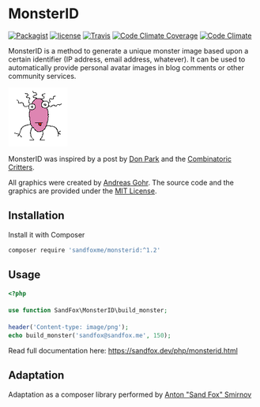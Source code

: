 # MonsterID

[![Packagist](https://img.shields.io/packagist/v/sandfoxme/monsterid.svg)](https://packagist.org/packages/sandfoxme/monsterid)
[![license](https://img.shields.io/github/license/sandfoxme/monsterid.svg)](https://opensource.org/licenses/MIT)
[![Travis](https://img.shields.io/travis/sandfoxme/monsterid.svg)](https://travis-ci.org/sandfoxme/monsterid)
[![Code Climate Coverage](https://img.shields.io/codeclimate/c/sandfoxme/monsterid.svg)](https://codeclimate.com/github/sandfoxme/monsterid/coverage)
[![Code Climate](https://img.shields.io/codeclimate/maintainability/sandfoxme/monsterid.svg)](https://codeclimate.com/github/sandfoxme/monsterid)

MonsterID is a method to generate a unique monster image based upon a certain identifier
(IP address, email address, whatever).
It can be used to automatically provide personal avatar images in blog comments or other community services.

![Monster Example](docs/images/example.png)

MonsterID was inspired by a post by [Don Park] and the [Combinatoric Critters].

All graphics were created by [Andreas Gohr].
The source code and the graphics are provided under the [MIT License].

## Installation

Install it with Composer

```bash
composer require 'sandfoxme/monsterid:^1.2'
```

## Usage

```php
<?php

use function SandFox\MonsterID\build_monster;

header('Content-type: image/png');
echo build_monster('sandfox@sandfox.me', 150);
```

Read full documentation here: <https://sandfox.dev/php/monsterid.html>

## Adaptation

Adaptation as a composer library performed by [Anton "Sand Fox" Smirnov][SandFox]

[Don Park]:               http://www.docuverse.com/blog/donpark/2007/01/18/visual-security-9-block-ip-identification
[Combinatoric Critters]:  http://www.levitated.net/bones/walkingFaces/index.html
[Andreas Gohr]:           http://www.splitbrain.org
[MIT License]:            https://opensource.org/licenses/MIT
[SandFox]:                https://sandfox.me/
